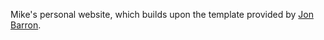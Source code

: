 Mike's personal website, which builds upon the template provided by [Jon Barron](https://jonbarron.info/).
